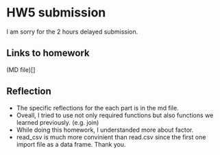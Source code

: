 # HW5 submission

I am sorry for the 2 hours delayed submission.

## Links to homework

(MD file)[]

## Reflection

- The specific reflections for the each part is in the md file.
- Oveall, I tried to use not only required functions but also functions we learned previously. (e.g. join)
- While doing this homework, I understanded more about factor. 
- read_csv is much more convinient than read.csv since the first one import file as a data frame.
Thank you.
